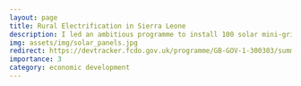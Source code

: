 ```yaml
---
layout: page
title: Rural Electrification in Sierra Leone
description: I led an ambitious programme to install 100 solar mini-grids in towns and villages across Sierra Leone, and negotiate a Public-Private Partnership to ensure their long-term operation.
img: assets/img/solar_panels.jpg
redirect: https://devtracker.fcdo.gov.uk/programme/GB-GOV-1-300303/summary
importance: 3
category: economic development
---
```


